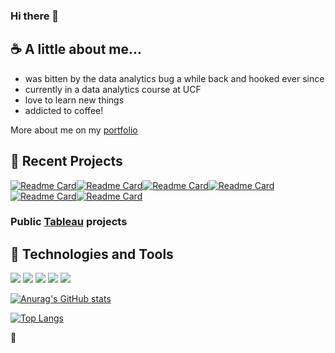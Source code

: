 


### Hi there 👋

## ☕ A little about me...

- was bitten by the data analytics bug a while back and hooked ever since
- currently in a data analytics course at UCF
- love to learn new things 
- addicted to coffee!

More about me on my <a target="_blank" href="https://seantfarr.github.io/Portfolio/">portfolio</a>

## :open_file_folder: Recent Projects 

[![Readme Card](https://github-readme-stats.vercel.app/api/pin/?username=SeanTFarr&repo=MechaCar_Statistical_Analysis&theme=ayu-mirage)](https://github.com/SeanTFarr/MechaCar_Statistical_Analysis)[![Readme Card](https://github-readme-stats.vercel.app/api/pin/?username=SeanTFarr&repo=bikesharing&theme=ayu-mirage)](https://github.com/SeanTFarr/bikesharing)[![Readme Card](https://github-readme-stats.vercel.app/api/pin/?username=SeanTFarr&repo=Mapping_Earthquakes&theme=ayu-mirage)](https://github.com/SeanTFarr/Mapping_Earthquakes)[![Readme Card](https://github-readme-stats.vercel.app/api/pin/?username=SeanTFarr&repo=Amazon_Vine_Analysis&theme=ayu-mirage)](https://github.com/SeanTFarr/Amazon_Vine_Analysis)[![Readme Card](https://github-readme-stats.vercel.app/api/pin/?username=SeanTFarr&repo=World_Weather_Analysis&theme=ayu-mirage)](https://github.com/SeanTFarr/World_Weather_Analysis)[![Readme Card](https://github-readme-stats.vercel.app/api/pin/?username=SeanTFarr&repo=surfs_up&theme=ayu-mirage)](https://github.com/SeanTFarr/surfs_up)

### Public <a target="_blank" href="https://public.tableau.com/app/profile/sean.farr2471#!/?newProfile=&activeTab=0">Tableau</a> projects



## 🔩 Technologies and Tools

![](https://img.shields.io/badge/Code-Python-informational?style=flat&logo=<Label>&logoColor=white&color=2bbc8a)
![](https://img.shields.io/badge/Code-R-informational?style=flat&logo=<Label>&logoColor=white&color=blue)
![](https://img.shields.io/badge/Code-JavaScript-informational?style=flat&logo=<Label>&logoColor=white&color=yellow)
![](https://img.shields.io/badge/Code-SQL-informational?style=flat&logo=<Label>&logoColor=white&color=red)
![](https://img.shields.io/badge/Low_Code-Quickbase-informational?style=flat&logo=<Label>&logoColor=white&color=purple)


[![Anurag's GitHub stats](https://github-readme-stats.vercel.app/api?username=SeanTFarr&theme=ayu-mirage&hide=stars&count_private=true)](https://github.com/SeanTFarr/SeanTFarr)


[![Top Langs](https://github-readme-stats.vercel.app/api/top-langs/?username=SeanTFarr&theme=ayu-mirage&langs_count=8)](https://github.com/SeanTFarr/SeanTFarr)

🍜
<!--
**SeanTFarr/SeanTFarr** is a ✨ _special_ ✨ repository because its `README.md` (this file) appears on your GitHub profile.

Here are some ideas to get you started:

- 🔭 I’m currently working on ... <img src="https://raw.githubusercontent.com/MartinHeinz/MartinHeinz/master/wave.gif" width="30px">

- 🌱 I’m currently learning ... :nut_and_bolt: :file_folder: :coffee: :ramen:
- 👯 I’m looking to collaborate on ...
- 🤔 I’m looking for help with ...
- 💬 Ask me about ...
- 📫 How to reach me: ...
- 😄 Pronouns: ...
- ⚡ Fun fact: ...
-->
